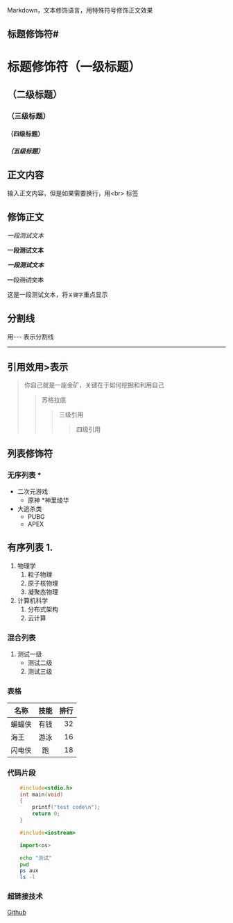 Markdown，文本修饰语言，用特殊符号修饰正文效果<br>

## 标题修饰符\#

# 标题修饰符（一级标题）
## （二级标题）
### （三级标题）
#### （四级标题）
##### （五级标题）


## 正文内容

   输入正文内容，但是如果需要换行，用\<br\> 标签

## 修饰正文

  *一段测试文本*

  **一段测试文本**

  ***一段测试文本***

  ~~一段测试文本~~

  这是一段测试文本，将`关键字`重点显示

## 分割线

  用\-\-\- 表示分割线

---

## 引用效用\>表示
> 你自己就是一座金矿，关键在于如何挖掘和利用自己
>> 苏格拉底
>>> 三级引用
>>>> 四级引用

## 列表修饰符
### 无序列表 \*
* 二次元游戏
  * 原神
    *神里绫华
* 大逃杀类
  * PUBG
  * APEX

## 有序列表 1.
1. 物理学
   1. 粒子物理
   2. 原子核物理
   3. 凝聚态物理
2. 计算机科学
   1. 分布式架构
   2. 云计算
### 混合列表
1. 测试一级
   * 测试二级
   2. 测试三级

### 表格
名称|技能|排行
--|:--:|--:|
蝙蝠侠|有钱|32
海王|游泳|16
闪电侠|跑|18

### 代码片段

```c
	#include<stdio.h>
	int main(void)
	{
		printf("test code\n");
		return 0;
	}
```

```cpp
	#include<iostream>
```
```python
	import<os>
```
```bash
	echo "测试"
	pwd
	ps aux
	ls -l
```

### 超链接技术

[Github](http://www.github.com "点击访问")
